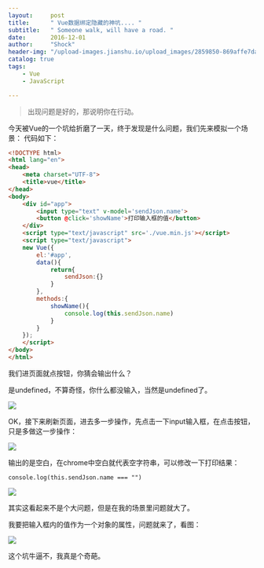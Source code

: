```yaml
---
layout:     post
title:      " Vue数据绑定隐藏的神坑.... "
subtitle:   " Someone walk, will have a road. "
date:       2016-12-01
author:     "Shock"
header-img: "/upload-images.jianshu.io/upload_images/2859850-869affe7daaa25d0.png?imageMogr2/auto-orient/strip%7CimageView2/2/w/1240"
catalog: true
tags:
    - Vue
    - JavaScript

---
```


> 出现问题是好的，那说明你在行动。

今天被Vue的一个坑给折磨了一天，终于发现是什么问题，我们先来模拟一个场景：
代码如下：

```html
<!DOCTYPE html>
<html lang="en">
<head>
    <meta charset="UTF-8">
    <title>vue</title>
</head>
<body>
    <div id="app">
        <input type="text" v-model='sendJson.name'>
        <button @click='showName'>打印输入框的值</button>
    </div>
    <script type="text/javascript" src='./vue.min.js'></script>
    <script type="text/javascript">
    new Vue({
        el:'#app',
        data(){
            return{
                sendJson:{}
            }
        },
        methods:{
            showName(){
                console.log(this.sendJson.name)
            }
        }
    });
    </script>
</body>
</html>
```

我们进页面就点按钮，你猜会输出什么？

是undefined，不算奇怪，你什么都没输入，当然是undefined了。

![](http://images2015.cnblogs.com/blog/929120/201612/929120-20161201171421084-1001813606.png)

OK，接下来刷新页面，进去多一步操作，先点击一下input输入框，在点击按钮，只是多做这一步操作：

![](http://images2015.cnblogs.com/blog/929120/201612/929120-20161201171437131-570191932.png)

输出的是空白，在chrome中空白就代表空字符串，可以修改一下打印结果：

`console.log(this.sendJson.name === "")`

![](http://images2015.cnblogs.com/blog/929120/201612/929120-20161201171456443-1782238340.png)

其实这看起来不是个大问题，但是在我的场景里问题就大了。

我要把输入框内的值作为一个对象的属性，问题就来了，看图：

![](http://images2015.cnblogs.com/blog/929120/201612/929120-20161201171507646-1556743229.png)

这个坑牛逼不，我真是个奇葩。
